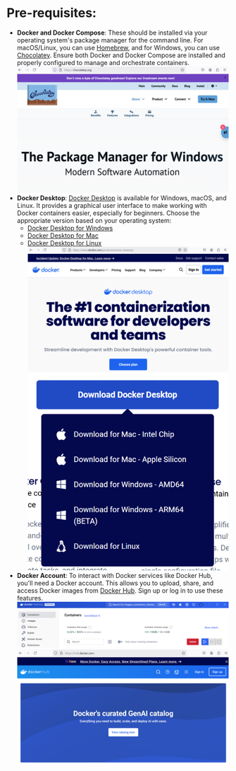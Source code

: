 # Pre-requisites:

- **Docker and Docker Compose**: These should be installed via your operating system's package manager for the command line. For macOS/Linux, you can use [Homebrew](https://brew.sh/), and for Windows, you can use [Chocolatey](https://chocolatey.org/). Ensure both Docker and Docker Compose are installed and properly configured to manage and orchestrate containers.
![alt text](images/choclatey.png)
- **Docker Desktop**: [Docker Desktop](https://www.docker.com/products/docker-desktop/) is available for Windows, macOS, and Linux. It provides a graphical user interface to make working with Docker containers easier, especially for beginners. Choose the appropriate version based on your operating system:
  - [Docker Desktop for Windows](https://www.docker.com/products/docker-desktop) 
  - [Docker Desktop for Mac](https://www.docker.com/products/docker-desktop) 
  - [Docker Desktop for Linux](https://www.docker.com/products/docker-desktop)
![alt text](images/docker_desktop.png)![alt text](images/docker_desktop_version.png)
- **Docker Account**: To interact with Docker services like Docker Hub, you'll need a Docker account. This allows you to upload, share, and access Docker images from [Docker Hub](https://app.docker.com/login). Sign up or log in to use these features.
![alt text](images/docker_desktop_account.png)![alt text](images/dockerhub.png)